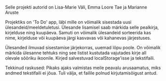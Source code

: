 Selle projekti autorid on Lisa-Marie Väli, Emma Loore Tae ja Marianne Aruste

Projektiks on 'To Do' app, läbi mille on võimalik sisestada uusi ülesandeid/meeldetuletusi. Ülesande lisamisel saab märkida 
selle pealkirja, kirjelduse ning kuupäeva. Samuti on võimalik ülesandeid sorteerida kas nime, kirjelduse või kuupäeva järgi 
kasvavas või kahanevas järjestuses.

Ülesanded ilmuvad sisestamise järjekorras, uuemad lõpu poole. On võimalik märkida ülesanne tehtuks ning see listist kustutada 
vajutades kirje all olevale sõõriku ikoonile. Kirjed salvestuvad localStorage'isse ja tekstifaili.

Tekkinud raskused:
Pikaks ajaks valmistas meile peavalu arusaamatus, miks andmed tekstifaili ei jõua. Tuli välja, et failile polnud 
kirjutamisõigust antud.
